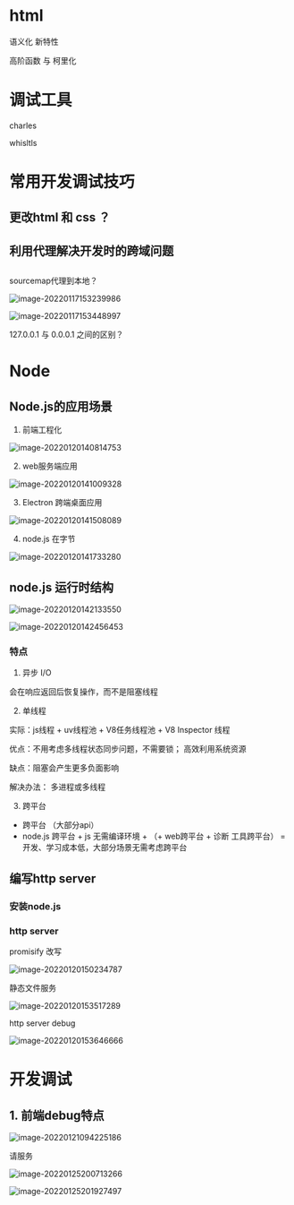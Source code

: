 # html

语义化 新特性



高阶函数 与 柯里化

# 调试工具

charles

whisltls

# 常用开发调试技巧

## 更改html 和 css ？

## 利用代理解决开发时的跨域问题

## 

sourcemap代理到本地？

![image-20220117153239986](D:\NOTES\qingxunying.assets\image-20220117153239986.png)

![image-20220117153448997](D:\NOTES\qingxunying.assets\image-20220117153448997.png)

127.0.0.1 与 0.0.0.1 之间的区别？





# Node 

## Node.js的应用场景

1. 前端工程化

![image-20220120140814753](D:\NOTES\qingxunying.assets\image-20220120140814753.png)

2. web服务端应用

![image-20220120141009328](D:\NOTES\qingxunying.assets\image-20220120141009328.png)

3. Electron 跨端桌面应用

![image-20220120141508089](D:\NOTES\qingxunying.assets\image-20220120141508089.png)

4. node.js 在字节

![image-20220120141733280](D:\NOTES\qingxunying.assets\image-20220120141733280.png)

## node.js 运行时结构

![image-20220120142133550](D:\NOTES\qingxunying.assets\image-20220120142133550.png)

![image-20220120142456453](D:\NOTES\qingxunying.assets\image-20220120142456453.png)

### 特点

1. 异步 I/O

会在响应返回后恢复操作，而不是阻塞线程

2. 单线程

实际：js线程 + uv线程池  + V8任务线程池 + V8  Inspector 线程

优点：不用考虑多线程状态同步问题，不需要锁； 高效利用系统资源

缺点：阻塞会产生更多负面影响

解决办法： 多进程或多线程

3. 跨平台

- 跨平台 （大部分api）
- node.js 跨平台 + js 无需编译环境 + （+ web跨平台 + 诊断 工具跨平台） = 开发、学习成本低，大部分场景无需考虑跨平台

## 编写http server

### 安装node.js

### http server



promisify 改写

![image-20220120150234787](D:\NOTES\qingxunying.assets\image-20220120150234787.png)

静态文件服务

![image-20220120153517289](D:\NOTES\qingxunying.assets\image-20220120153517289.png)



http server debug

![image-20220120153646666](D:\NOTES\qingxunying.assets\image-20220120153646666.png)



#  开发调试

## 1. 前端debug特点

![image-20220121094225186](D:\NOTES\qingxunying.assets\image-20220121094225186.png)





请服务

![image-20220125200713266](D:\NOTES\qingxunying.assets\image-20220125200713266.png)

![image-20220125201927497](D:\NOTES\qingxunying.assets\image-20220125201927497.png)
